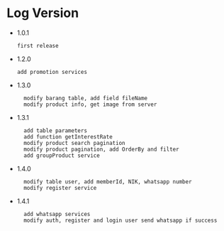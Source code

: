 
# Log Version

- 1.0.1

  ```what changed
  first release
  ```

- 1.2.0

  ```what changed
  add promotion services
  ```

- 1.3.0

  ```what changed
    modify barang table, add field fileName
    modify product info, get image from server
  ```

- 1.3.1

  ```what changed
    add table parameters
    add function getInterestRate
    modify product search pagination
    modify product pagination, add OrderBy and filter
    add groupProduct service

  ```
- 1.4.0

  ```what changed
    modify table user, add memberId, NIK, whatsapp number
    modify register service
  ```
- 1.4.1

  ```what changed
    add whatsapp services
    modify auth, register and login user send whatsapp if success
  ```
